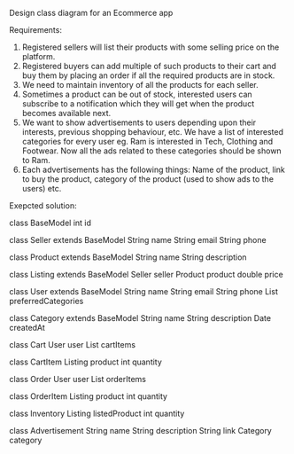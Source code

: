 Design class diagram for an Ecommerce app

Requirements:

1. Registered sellers will list their products with some selling price on the platform.
2. Registered buyers can add multiple of such products to their cart and buy them by placing an order if all the required products are in stock.
3. We need to maintain inventory of all the products for each seller.
4. Sometimes a product can be out of stock, interested users can subscribe to a notification which they will get when the product becomes available next.
5. We want to show advertisements to users depending upon their interests, previous shopping behaviour, etc. We have a list of interested categories for every user eg. Ram is interested in Tech, Clothing and Footwear. Now all the ads related to these categories should be shown to Ram.
6. Each advertisements has the following things: Name of the product, link to buy the product, category of the product (used to show ads to the users) etc.


Exepcted solution:

class BaseModel
	int id

class Seller extends BaseModel
	String name
	String email
	String phone

class Product extends BaseModel
	String name
	String description

class Listing extends BaseModel
	Seller seller
	Product product
	double price

class User extends BaseModel
	String name
	String email
	String phone
	List<Category> preferredCategories

class Category extends BaseModel
	String name
	String description
	Date createdAt

class Cart
	User user
	List<CartItem> cartItems

class CartItem
	Listing product
	int quantity

class Order
	User user
	List<OrderItem> orderItems

class OrderItem
	Listing product
	int quantity

class Inventory
	Listing listedProduct
	int quantity


class Advertisement
	String name
	String description
	String link
	Category category



